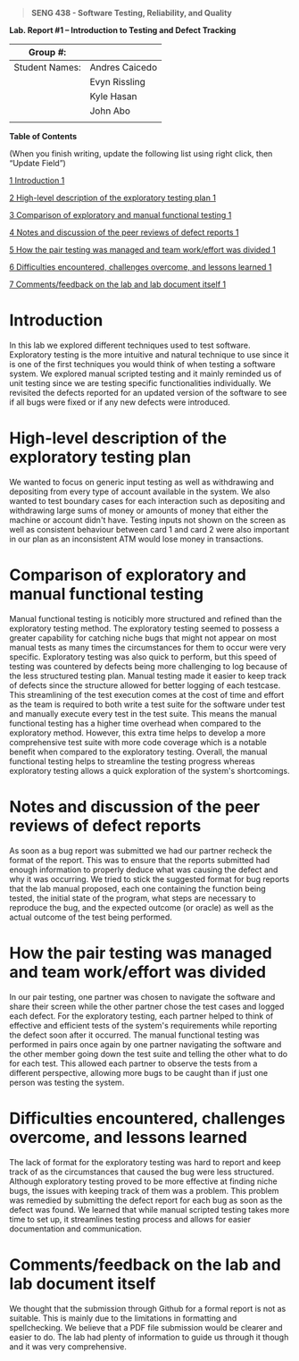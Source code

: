 >   **SENG 438 - Software Testing, Reliability, and Quality**

**Lab. Report \#1 – Introduction to Testing and Defect Tracking**

| Group \#:       |   |
|-----------------|---|
| Student Names:  |  Andres Caicedo |
|                 |  Evyn Rissling |
|                 |  Kyle Hasan |
|                 |  John Abo |
|                 |   |

**Table of Contents**

(When you finish writing, update the following list using right click, then
“Update Field”)

[1 Introduction	1](#_Toc439194677)

[2 High-level description of the exploratory testing plan	1](#_Toc439194678)

[3 Comparison of exploratory and manual functional testing	1](#_Toc439194679)

[4 Notes and discussion of the peer reviews of defect reports	1](#_Toc439194680)

[5 How the pair testing was managed and team work/effort was
divided	1](#_Toc439194681)

[6 Difficulties encountered, challenges overcome, and lessons
learned	1](#_Toc439194682)

[7 Comments/feedback on the lab and lab document itself	1](#_Toc439194683)

# Introduction

In this lab we explored different techniques used to test software. Exploratory testing is the more intuitive and natural technique to use since it is one of the first techniques you would think of when testing a software system. We explored manual scripted testing and it mainly reminded us of unit testing since we are testing specific functionalities individually. We revisited the defects reported for an updated version of the software to see if all bugs were fixed or if any new defects were introduced.   

# High-level description of the exploratory testing plan

We wanted to focus on generic input testing as well as withdrawing and depositing from every type of account available in the system. We also wanted to test boundary cases for each interaction such as depositing and withdrawing large sums of money or amounts of money that either the machine or account didn't have. Testing inputs not shown on the screen as well as consistent behaviour between card 1 and card 2 were also important in our plan as an inconsistent ATM would lose money in transactions. 

# Comparison of exploratory and manual functional testing

Manual functional testing is noticibly more structured and refined than the exploratory testing method. The exploratory testing seemed to possess a greater capability for catching niche bugs that might not appear on most manual tests as many times the circumstances for them to occur were very specific. Exploratory testing was also quick to perform, but this speed of testing was countered by defects being more challenging to log because of the less structured testing plan. Manual testing made it easier to keep track of defects since the structure allowed for better logging of each testcase. This streamlining of the test execution comes at the cost of time and effort as the team is required to both write a test suite for the software under test and manually execute every test in the test suite. This means the manual functional testing has a higher time overhead when compared to the exploratory method. However, this extra time helps to develop a more comprehensive test suite with more code coverage which is a notable benefit when compared to the exploratory testing. Overall, the manual functional testing helps to streamline the testing progress whereas exploratory testing allows a quick exploration of the system's shortcomings. 

# Notes and discussion of the peer reviews of defect reports

As soon as a bug report was submitted we had our partner recheck the format of the report. This was to ensure that the reports submitted had enough information to properly deduce what was causing the defect and why it was occurring. We tried to stick the suggested format for bug reports that the lab manual proposed, each one containing the function being tested, the initial state of the program, what steps are necessary to reproduce the bug, and the expected outcome (or oracle) as well as the actual outcome of the test being performed.  

# How the pair testing was managed and team work/effort was divided 

In our pair testing, one partner was chosen to navigate the software and share their screen while the other partner chose the test cases and logged each defect. For the exploratory testing, each partner helped to think of effective and efficient tests of the system's requirements while reporting the defect soon after it occurred. The manual functional testing was performed in pairs once again by one partner navigating the software and the other member going down the test suite and telling the other what to do for each test. This allowed each partner to observe the tests from a different perspective, allowing more bugs to be caught than if just one person was testing the system.  

# Difficulties encountered, challenges overcome, and lessons learned

The lack of format for the exploratory testing was hard to report and keep track of as the circumstances that caused the bug were less structured. Although exploratory testing proved to be more effective at finding niche bugs, the issues with keeping track of them was a problem. This problem was remedied by submitting the defect report for each bug as soon as the defect was found. We learned that while manual scripted testing takes more time to set up, it streamlines testing process and allows for easier documentation and communication. 

# Comments/feedback on the lab and lab document itself

We thought that the submission through Github for a formal report is not as suitable. This is mainly due to the limitations in formatting and spellchecking. We believe that a PDF file submission would be clearer and easier to do. The lab had plenty of information to guide us through it though and it was very comprehensive. 
